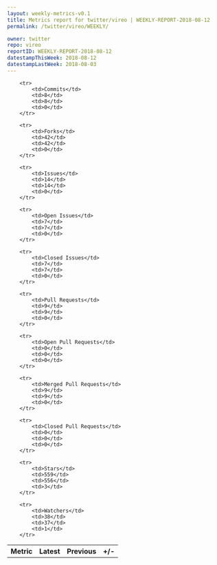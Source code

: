 ```yaml
---
layout: weekly-metrics-v0.1
title: Metrics report for twitter/vireo | WEEKLY-REPORT-2018-08-12
permalink: /twitter/vireo/WEEKLY/

owner: twitter
repo: vireo
reportID: WEEKLY-REPORT-2018-08-12
datestampThisWeek: 2018-08-12
datestampLastWeek: 2018-08-03
---
```




<table style="width: 100%;">
    <tr>
        <th>Metric</th>
        <th>Latest</th>
        <th>Previous</th>
        <th>+/-</th>
    </tr>

        <tr>
            <td>Commits</td>
            <td>8</td>
            <td>8</td>
            <td>0</td>
        </tr>
        
        <tr>
            <td>Forks</td>
            <td>42</td>
            <td>42</td>
            <td>0</td>
        </tr>
        
        <tr>
            <td>Issues</td>
            <td>14</td>
            <td>14</td>
            <td>0</td>
        </tr>
        
        <tr>
            <td>Open Issues</td>
            <td>7</td>
            <td>7</td>
            <td>0</td>
        </tr>
        
        <tr>
            <td>Closed Issues</td>
            <td>7</td>
            <td>7</td>
            <td>0</td>
        </tr>
        
        <tr>
            <td>Pull Requests</td>
            <td>9</td>
            <td>9</td>
            <td>0</td>
        </tr>
        
        <tr>
            <td>Open Pull Requests</td>
            <td>0</td>
            <td>0</td>
            <td>0</td>
        </tr>
        
        <tr>
            <td>Merged Pull Requests</td>
            <td>9</td>
            <td>9</td>
            <td>0</td>
        </tr>
        
        <tr>
            <td>Closed Pull Requests</td>
            <td>0</td>
            <td>0</td>
            <td>0</td>
        </tr>
        
        <tr>
            <td>Stars</td>
            <td>559</td>
            <td>556</td>
            <td>3</td>
        </tr>
        
        <tr>
            <td>Watchers</td>
            <td>38</td>
            <td>37</td>
            <td>1</td>
        </tr>
        
</table>

